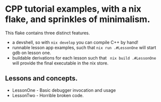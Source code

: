 # CPP tutorial examples, with a nix flake, and sprinkles of minimalism.

This flake contains three distinct features.
 - a devshell, so with `` nix develop `` you can compile C++ by hand!
 - runnable lesson app examples, such that `` nix run .#LessonOne `` will start gdb on lesson one.
 - buildable derivations for each lesson such that ``  nix build .#LessonOne `` will provide the final executable in the nix store.

 ## Lessons and concepts.
  - LessonOne - Basic debugger invocation and usage
  - LessonTwo - Horrible broken code.